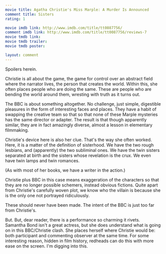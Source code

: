 ```yaml
---
movie title: Agatha Christie's Miss Marple: A Murder Is Announced
comment title: Sisters
rating: 1

movie imdb link: http://www.imdb.com/title/tt0087756/
comment imdb link: http://www.imdb.com/title/tt0087756/reviews-7
movie tmdb link: 
movie tmdb trailer: 
movie tmdb poster: 

layout: comment
---
```


Spoilers herein.

Christie is all about the game, the game for control over an abstract field where the narrator lives, the person that creates the world. Within this, she often places people who are doing the same. These are people who are bending the world around them, wresting with truth as it turns out.

The BBC is about something altogether. No challenge, just simple, digestible pleasures in the form of interesting faces and places. They have a habit of swapping the creative team so that so that none of these Marple mysteries has the same director or adapter. The result is that though apparently similar, they are in fact amazingly diverse, almost a lesson in elementary filmmaking.

Christie's device here is also her clue. That's the way she often worked. Here, it is a matter of the definition of sisterhood. We have the two rough lesbians, and (apparently) the two subliminal ones. We have the twin sisters separated at birth and the sisters whose revelation is the crux. We even have twin lamps and twin romances.

(As with most of her books, we have a writer in the action.)

Christie plus BBC in this case means exaggeration of the characters so that they are no longer possible schemers, instead obvious fictions. Quite apart from Christie's carefully woven plot, we know who the villain is because she is the only one not portrayed ridiculously.

These should never have been made. The intent of the BBC is just too far from Christie's.

But. But, dear reader, there is a performance so charming it rivets. Samantha Bond isn't a great actress, but she does understand what is going on in this BBC/Christie clash. She places herself where Christie would be: both participant and commenting observer at the same time. For some interesting reason, hidden in film history, redheads can do this with more ease on the screen. I'm digging into this.